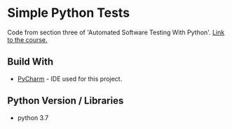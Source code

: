 # Simple Python Tests
Code from section three of 'Automated Software Testing With Python'. [Link to the course.](https://www.udemy.com/automated-software-testing-with-python/)

## Build With
* [PyCharm](https://www.jetbrains.com/pycharm/) - IDE used for this project.

## Python Version / Libraries
* python 3.7


